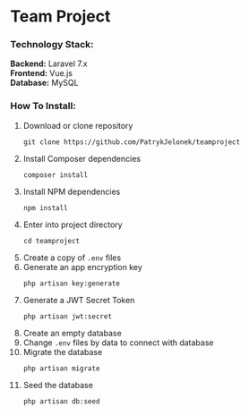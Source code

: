 # Team Project

### Technology Stack:
**Backend:** Laravel 7.x   
**Frontend:** Vue.js  
**Database:** MySQL
 
 
### How To Install:
1. Download or clone repository  
    ```
    git clone https://github.com/PatrykJelonek/teamproject
    ```
2. Install Composer dependencies  
    ``` 
    composer install
    ```
3. Install NPM dependencies
    ```
    npm install
    ```
4. Enter into project directory 
    ```
    cd teamproject
    ```
5. Create a copy of `.env` files
6. Generate an app encryption key
    ```
    php artisan key:generate
    ```
7. Generate a JWT Secret Token
    ```
   php artisan jwt:secret
   ```
8. Create an empty database
9. Change `.env` files by data to connect with database
10. Migrate the database
    ```
    php artisan migrate
    ```
11. Seed the database
    ```
    php artisan db:seed
    ```

